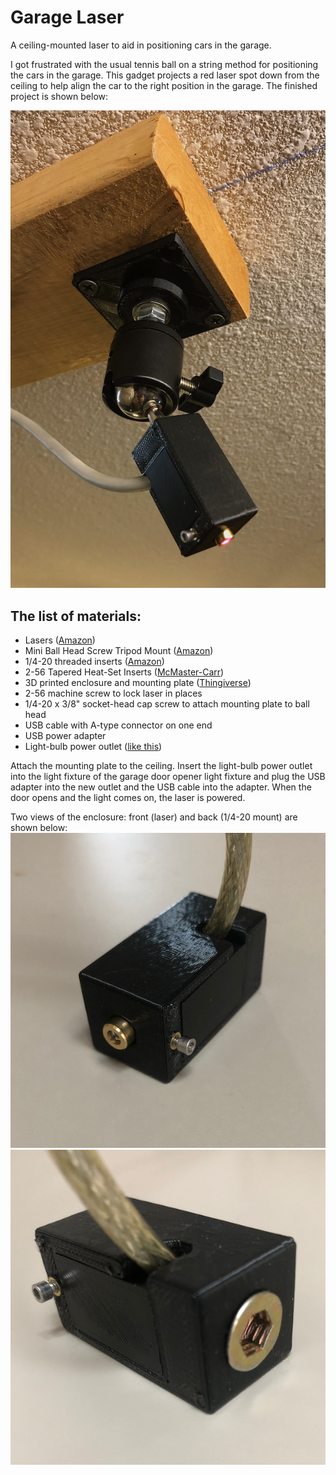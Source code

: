 # Garage Laser
A ceiling-mounted laser to aid in positioning cars in the garage.

I got frustrated with the usual tennis ball on a string method for positioning the cars in the garage. This gadget projects a red laser spot down from the ceiling to help align the car to the right position in the garage. The finished project is shown below:

![](/img/finished.png)

## The list of materials:

* Lasers ([Amazon](https://www.amazon.com/gp/product/B071FT9HSV/ref=ppx_yo_dt_b_asin_title_o07_s00?ie=UTF8&psc=1))
* Mini Ball Head Screw Tripod Mount ([Amazon](https://www.amazon.com/gp/product/B01CQAQOSI/ref=ppx_yo_dt_b_asin_title_o01_s00?ie=UTF8&psc=1)) 
* 1/4-20 threaded inserts ([Amazon](https://www.amazon.com/gp/product/B07RS1FF3D/ref=ppx_yo_dt_b_asin_title_o05_s00?ie=UTF8&psc=1))
* 2-56 Tapered Heat-Set Inserts ([McMaster-Carr](https://www.mcmaster.com/93365A112/))
* 3D printed enclosure and mounting plate ([Thingiverse](https://www.thingiverse.com/thing:4708706))
* 2-56 machine screw to lock laser in places
* 1/4-20 x 3/8" socket-head cap screw to attach mounting plate to ball head
* USB cable with A-type connector on one end
* USB power adapter
* Light-bulb power outlet ([like this](https://www.amazon.com/Adapter-Splitter-Converts-Polarized-Outlet-UL/dp/B07Y4RBR4J/ref=sr_1_2_sspa?crid=1PZ7P5BOVE9HT&dchild=1&keywords=light+bulb+power+outlet&qid=1609709628&sprefix=light+bulb+power+%2Caps%2C211&sr=8-2-spons&psc=1&spLa=ZW5jcnlwdGVkUXVhbGlmaWVyPUEyVFBVR0lTSFdOS1pWJmVuY3J5cHRlZElkPUEwNzQxMjMyM0RUSFAxWjhPNzdRUyZlbmNyeXB0ZWRBZElkPUEwMDQwMDYzMlA2U1ZDM0pIUTBTTSZ3aWRnZXROYW1lPXNwX2F0ZiZhY3Rpb249Y2xpY2tSZWRpcmVjdCZkb05vdExvZ0NsaWNrPXRydWU=))

Attach the mounting plate to the ceiling. Insert the light-bulb power outlet into the light fixture of the garage door opener light fixture and plug the USB adapter into the new outlet and the USB cable into the adapter. When the door opens and the light comes on, the laser is powered.

Two views of the enclosure: front (laser) and back (1/4-20 mount) are shown below:
![](/img/head_laser.png)
![](/img/head_mount.png)

